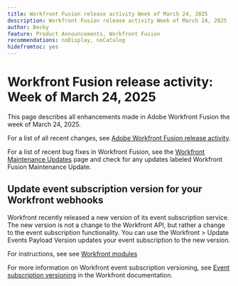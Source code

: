 ```yaml
---
title: Workfront Fusion release activity Week of March 24, 2025
description: Workfront Fusion release activity Week of March 24, 2025
author: Becky
feature: Product Announcements, Workfront Fusion
recommendations: noDisplay, noCatalog
hidefromtoc: yes
---
```

# Workfront Fusion release activity: Week of March 24, 2025

This page describes all enhancements made in Adobe Workfront Fusion the week of March 24, 2025.

For a list of all recent changes, see [Adobe Workfront Fusion release activity](/help/workfront-fusion/fusion-product-releases/fusion-release-activity.md).

For a list of recent bug fixes in Workfront Fusion, see the [Workfront Maintenance Updates](https://experienceleague.adobe.com/en/docs/workfront-known-issues/releases/current-updates) page and check for any updates labeled Workfront Fusion Maintenance Update.

## Update event subscription version for your Workfront webhooks

Workfront recently released a new version of its event subscription service. The new version is not a change to the Workfront API, but rather a change to the event subscription functionality. You can use the Workfront > Update Events Payload Version updates your event subscription to the new version. 

For instructions, see  see [Workfront modules](/help/workfront-fusion/references/apps-and-modules/adobe-connectors/workfront-modules.md)

For more information on Workfront event subscription versioning, see [Event subscription versioning](https://experienceleague.adobe.com/en/docs/workfront/using/adobe-workfront-api/event-subscriptions/event-subs-versioning) in the Workfront documentation.

